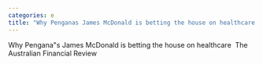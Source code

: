```yaml
---
categories: e
title: "Why Penganas James McDonald is betting the house on healthcare  The Australian Financial Review"
---
```

Why Pengana"s James McDonald is betting the house on healthcare&nbsp;&nbsp;The Australian Financial Review